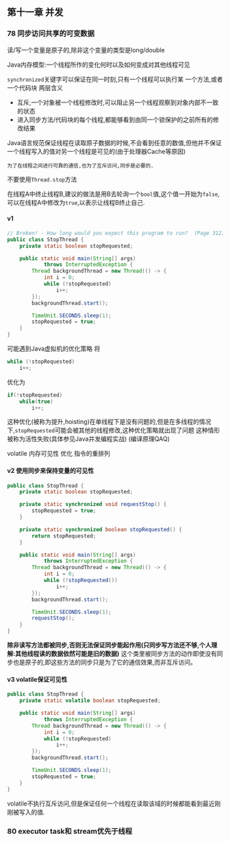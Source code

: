 ## 第十一章 并发

### 78 同步访问共享的可变数据

读/写一个变量是原子的,除非这个变量的类型是long/double

Java内存模型:一个线程所作的变化何时以及如何变成对其他线程可见

`synchronized`关键字可以保证在同一时刻,只有一个线程可以执行某
一个方法,或者一个代码块
两层含义
- 互斥,一个对象被一个线程修改时,可以阻止另一个线程观察到对象内部不一致的状态
- 进入同步方法/代码块的每个线程,都能够看到由同一个锁保护的之前所有的修改结果

Java语言规范保证线程在读取原子数据的时候,不会看到任意的数值,但他并不保证一个线程写入的值对另一个线程是可见的(由于处理器Cache等原因)

```
为了在线程之间进行可靠的通信,也为了互斥访问,同步是必要的.
```

不要使用`Thread.stop`方法

在线程A中终止线程B,建议的做法是用B去轮询一个`bool`值,这个值一开始为`false`,可以在线程A中修改为`true`,以表示让线程B终止自己.

#### v1

```java
// Broken! - How long would you expect this program to run?  (Page 312)
public class StopThread {
    private static boolean stopRequested;

    public static void main(String[] args)
            throws InterruptedException {
        Thread backgroundThread = new Thread(() -> {
            int i = 0;
            while (!stopRequested)
                i++;
        });
        backgroundThread.start();

        TimeUnit.SECONDS.sleep(1);
        stopRequested = true;
    }
}
```
可能遇到Java虚拟机的优化策略
将
```java
while (!stopRequested)
    i++;
```
优化为
```java
if(!stopRequested)
    while(true)
        i++;
```
这种优化(被称为提升,hoisting)在单线程下是没有问题的,但是在多线程的情况下,`stopRequested`可能会被其他的线程修改,这种优化策略就出现了问题
这种情形被称为活性失败(具体参见Java并发编程实战)
(编译原理QAQ)

volatile 内存可见性 优化 指令的重排列

#### v2 使用同步来保持变量的可见性
```java
public class StopThread {
    private static boolean stopRequested;

    private static synchronized void requestStop() {
        stopRequested = true;
    }

    private static synchronized boolean stopRequested() {
        return stopRequested;
    }

    public static void main(String[] args)
            throws InterruptedException {
        Thread backgroundThread = new Thread(() -> {
            int i = 0;
            while (!stopRequested())
                i++;
        });
        backgroundThread.start();

        TimeUnit.SECONDS.sleep(1);
        requestStop();
    }
}  
```

**除非读写方法都被同步,否则无法保证同步能起作用(只同步写方法还不够,个人理解:其他线程读的数据依然可能是旧的数据)**
这个类里被同步方法的动作即使没有同步也是原子的,即这些方法的同步只是为了它的通信效果,而非互斥访问。

#### v3 volatile保证可见性
```java
public class StopThread {
    private static volatile boolean stopRequested;

    public static void main(String[] args)
            throws InterruptedException {
        Thread backgroundThread = new Thread(() -> {
            int i = 0;
            while (!stopRequested)
                i++;
        });
        backgroundThread.start();

        TimeUnit.SECONDS.sleep(1);
        stopRequested = true;
    }
}
```
volatile不执行互斥访问,但是保证任何一个线程在读取该域的时候都能看到最近刚刚被写入的值.


### 80 executor task和 stream优先于线程

